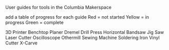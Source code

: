 User guides for tools in the Columbia Makerspace


add a table of progress for each guide
Red = not started
Yellow = in progress
Green = complete

3D Printer
Benchtop Planer
Dremel
Drill Press
Horizontal Bandsaw
Jig Saw
Laser Cutter
Oscilloscope
Othermill
Sewing Machine
Soldering Iron
Vinyl Cutter
X-Carve